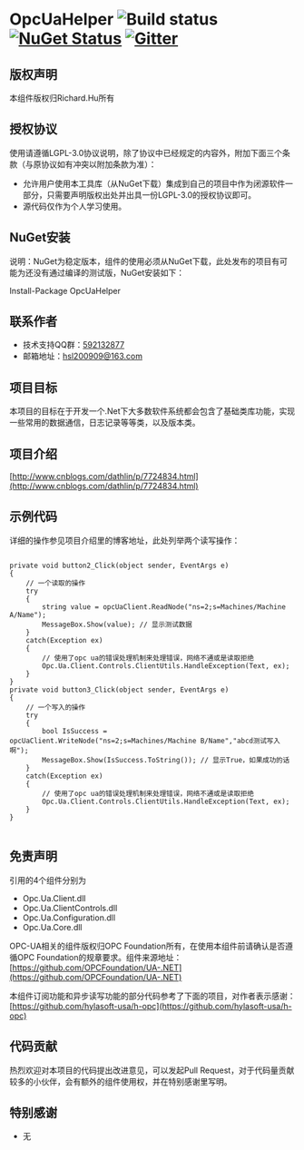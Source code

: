 # OpcUaHelper ![Build status](https://ci.appveyor.com/api/projects/status/oajkgccisoe98gip?svg=true) [![NuGet Status](https://img.shields.io/nuget/v/OpcUaHelper.svg)](https://www.nuget.org/packages/OpcUaHelper/) [![Gitter](https://badges.gitter.im/Join%20Chat.svg)](http://shang.qq.com/wpa/qunwpa?idkey=2278cb9c2e0c04fc305c43e41acff940499a34007dfca9e83a7291e726f9c4e8)

## 版权声明
本组件版权归Richard.Hu所有
## 授权协议
使用请遵循LGPL-3.0协议说明，除了协议中已经规定的内容外，附加下面三个条款（与原协议如有冲突以附加条款为准）：

* 允许用户使用本工具库（从NuGet下载）集成到自己的项目中作为闭源软件一部分，只需要声明版权出处并出具一份LGPL-3.0的授权协议即可。
* 源代码仅作为个人学习使用。

## NuGet安装
说明：NuGet为稳定版本，组件的使用必须从NuGet下载，此处发布的项目有可能为还没有通过编译的测试版，NuGet安装如下：

Install-Package OpcUaHelper

## 联系作者
* 技术支持QQ群：[592132877](http://shang.qq.com/wpa/qunwpa?idkey=2278cb9c2e0c04fc305c43e41acff940499a34007dfca9e83a7291e726f9c4e8)
* 邮箱地址：hsl200909@163.com

## 项目目标
本项目的目标在于开发一个.Net下大多数软件系统都会包含了基础类库功能，实现一些常用的数据通信，日志记录等等类，以及版本类。

## 项目介绍
[http://www.cnblogs.com/dathlin/p/7724834.html](http://www.cnblogs.com/dathlin/p/7724834.html)

## 示例代码
详细的操作参见项目介绍里的博客地址，此处列举两个读写操作：
<pre>
<code>
private void button2_Click(object sender, EventArgs e)
{
    // 一个读取的操作
    try
    {
        string value = opcUaClient.ReadNode<string>("ns=2;s=Machines/Machine A/Name");
        MessageBox.Show(value); // 显示测试数据
    }
    catch(Exception ex)
    {
        // 使用了opc ua的错误处理机制来处理错误，网络不通或是读取拒绝
        Opc.Ua.Client.Controls.ClientUtils.HandleException(Text, ex);
    }
}
private void button3_Click(object sender, EventArgs e)
{
    // 一个写入的操作
    try
    {
        bool IsSuccess = opcUaClient.WriteNode("ns=2;s=Machines/Machine B/Name","abcd测试写入啊");
        MessageBox.Show(IsSuccess.ToString()); // 显示True，如果成功的话
    }
    catch(Exception ex)
    {
        // 使用了opc ua的错误处理机制来处理错误，网络不通或是读取拒绝
        Opc.Ua.Client.Controls.ClientUtils.HandleException(Text, ex);
    }
}
</code>
</pre>

## 免责声明
引用的4个组件分别为

* Opc.Ua.Client.dll
* Opc.Ua.ClientControls.dll
* Opc.Ua.Configuration.dll
* Opc.Ua.Core.dll

OPC-UA相关的组件版权归OPC Foundation所有，在使用本组件前请确认是否遵循OPC Foundation的规章要求。组件来源地址：[https://github.com/OPCFoundation/UA-.NET](https://github.com/OPCFoundation/UA-.NET)

本组件订阅功能和异步读写功能的部分代码参考了下面的项目，对作者表示感谢：
[https://github.com/hylasoft-usa/h-opc](https://github.com/hylasoft-usa/h-opc)

## 代码贡献
热烈欢迎对本项目的代码提出改进意见，可以发起Pull Request，对于代码量贡献较多的小伙伴，会有额外的组件使用权，并在特别感谢里写明。

## 特别感谢
* 无
